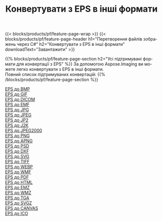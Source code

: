 ﻿---
title: Конвертувати з EPS в інші формати 
weight: 3920
url: /uk/net/conversion/from/eps 
lang: uk
langdirlevel: 2
locales: zh-hans,ja,it,ru,de,es,fr,nl,id,lt,pl,pt,vi,tr,ko,zh-hant,ar,hi,th,sv,cs,uk,he
description: За допомогою Aspose.Imaging ви можете легко конвертувати з EPS в інші формати
---

{{< blocks/products/pf/feature-page-wrap >}}
{{< blocks/products/pf/feature-page-header h1="Перетворення файлів зображень через C#" h2="Конвертувати з EPS в інші формати" downloadText="Завантажити" >}}


{{% blocks/products/pf/feature-page-section  h2="Усі підтримувані формати для конвертації з EPS" %}}
За допомогою Aspose.Imaging ви можете легко конвертувати з EPS в інші формати.
<br/>
Повний список підтримуваних конвертацій:
{{% /blocks/products/pf/feature-page-section %}}
<div class="container-fluid productfamilypage bg-gray">
    <div class="convertypes bg-gray agp-content section">
        <div class="container">
		<div class="row other-converters">
		    <div class='col-md-2 other-converter remove-lp remove-rp'><a href="/imaging/uk/net/conversion/eps-to-bmp" >EPS до BMP</a></div><div class='col-md-2 other-converter remove-lp remove-rp'><a href="/imaging/uk/net/conversion/eps-to-gif" >EPS до GIF</a></div><div class='col-md-2 other-converter remove-lp remove-rp'><a href="/imaging/uk/net/conversion/eps-to-dicom" >EPS до DICOM</a></div><div class='col-md-2 other-converter remove-lp remove-rp'><a href="/imaging/uk/net/conversion/eps-to-emf" >EPS до EMF</a></div><div class='col-md-2 other-converter remove-lp remove-rp'><a href="/imaging/uk/net/conversion/eps-to-jpg" >EPS до JPG</a></div><div class='col-md-2 other-converter remove-lp remove-rp'><a href="/imaging/uk/net/conversion/eps-to-jpeg" >EPS до JPEG</a></div><div class='col-md-2 other-converter remove-lp remove-rp'><a href="/imaging/uk/net/conversion/eps-to-jp2" >EPS до JP2</a></div><div class='col-md-2 other-converter remove-lp remove-rp'><a href="/imaging/uk/net/conversion/eps-to-j2k" >EPS до J2K</a></div><div class='col-md-2 other-converter remove-lp remove-rp'><a href="/imaging/uk/net/conversion/eps-to-jpeg2000" >EPS до JPEG2000</a></div><div class='col-md-2 other-converter remove-lp remove-rp'><a href="/imaging/uk/net/conversion/eps-to-png" >EPS до PNG</a></div><div class='col-md-2 other-converter remove-lp remove-rp'><a href="/imaging/uk/net/conversion/eps-to-apng" >EPS до APNG</a></div><div class='col-md-2 other-converter remove-lp remove-rp'><a href="/imaging/uk/net/conversion/eps-to-psd" >EPS до PSD</a></div><div class='col-md-2 other-converter remove-lp remove-rp'><a href="/imaging/uk/net/conversion/eps-to-dxf" >EPS до DXF</a></div><div class='col-md-2 other-converter remove-lp remove-rp'><a href="/imaging/uk/net/conversion/eps-to-svg" >EPS до SVG</a></div><div class='col-md-2 other-converter remove-lp remove-rp'><a href="/imaging/uk/net/conversion/eps-to-tiff" >EPS до TIFF</a></div><div class='col-md-2 other-converter remove-lp remove-rp'><a href="/imaging/uk/net/conversion/eps-to-webp" >EPS до WEBP</a></div><div class='col-md-2 other-converter remove-lp remove-rp'><a href="/imaging/uk/net/conversion/eps-to-wmf" >EPS до WMF</a></div><div class='col-md-2 other-converter remove-lp remove-rp'><a href="/imaging/uk/net/conversion/eps-to-pdf" >EPS до PDF</a></div><div class='col-md-2 other-converter remove-lp remove-rp'><a href="/imaging/uk/net/conversion/eps-to-html" >EPS до HTML</a></div><div class='col-md-2 other-converter remove-lp remove-rp'><a href="/imaging/uk/net/conversion/eps-to-emz" >EPS до EMZ</a></div><div class='col-md-2 other-converter remove-lp remove-rp'><a href="/imaging/uk/net/conversion/eps-to-wmz" >EPS до WMZ</a></div><div class='col-md-2 other-converter remove-lp remove-rp'><a href="/imaging/uk/net/conversion/eps-to-tga" >EPS до TGA</a></div><div class='col-md-2 other-converter remove-lp remove-rp'><a href="/imaging/uk/net/conversion/eps-to-svgz" >EPS до SVGZ</a></div><div class='col-md-2 other-converter remove-lp remove-rp'><a href="/imaging/uk/net/conversion/eps-to-canvas" >EPS до CANVAS</a></div><div class='col-md-2 other-converter remove-lp remove-rp'><a href="/imaging/uk/net/conversion/eps-to-ico" >EPS до ICO</a></div>
                </div>
        </div>
    </div>
</div>
<br/>

